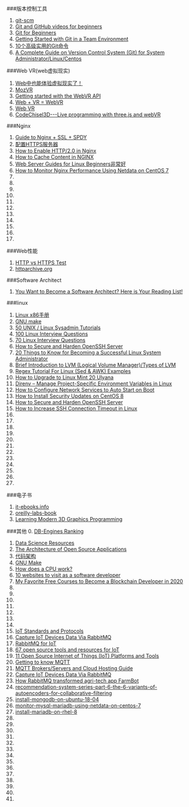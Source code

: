 ###版本控制工具
1. [git-scm](http://git-scm.com/ "")
1. [Git and GitHub videos for beginners](http://www.dataschool.io/git-and-github-videos-for-beginners/ "")
2. [Git for Beginners](http://www.sitepoint.com/git-for-beginners/ "")
3. [Getting Started with Git in a Team Environment](http://www.sitepoint.com/getting-started-git-team-environment/ "")
4. [10个高级实用的Git命令](http://www.open-open.com/news/view/1006096 "")
5. [A Complete Guide on Version Control System (Git) for System Administrator/Linux/Centos](https://www.technicalmint.com/devops/a-complete-guide-on-version-control-system-git-for-system-administrator-linux-centos/)

###Web VR(web虚拟现实)
1. [Web中也能体验虚拟现实了！](http://mozilla.com.cn/thread-320164-1-1.html "")
2. [MozVR](https://github.com/MozVR/ "")
1. [Getting started with the WebVR API](http://tyrovr.com/2014/06/29/three-vr-renderer-tutorial.html "")
1. [Web + VR = WebVR](http://webglvr.tumblr.com/ "")
2. [Web VR](http://www.meetup.com/Web-VR/ "")
3. [CodeChisel3D---Live programming with three.js and webVR](http://robert.kra.hn/projects/live-programming-with-three-and-webvr "")


###Nginx
1. [Guide to Nginx + SSL + SPDY](https://www.mare-system.de/guide-to-nginx-ssl-spdy-hsts/ "")
2. [配置HTTPS服务器](http://nginx.org/cn/docs/http/configuring_https_servers.html "")
3. [How to Enable HTTP/2.0 in Nginx](https://www.tecmint.com/enable-http-2-in-nginx/)
3. [How to Cache Content in NGINX](https://www.tecmint.com/cache-content-with-nginx/)
3. [Web Server Guides for Linux Beginners非常好](https://www.tecmint.com/linux-web-server-guides/)
3. [How to Monitor Nginx Performance Using Netdata on CentOS 7](https://www.tecmint.com/monitor-nginx-performance-using-netdata-on-centos-7/)
3. []()
3. []()
3. []()
3. []()
3. []()
3. []()
3. []()
3. []()
3. []()
3. []()
3. []()

###Web性能
1. [HTTP vs HTTPS Test](https://www.httpvshttps.com/"")
2. [httparchive.org](http://httparchive.org/index.php "")

###Software Architect
1. [You Want to Become a Software Architect? Here is Your Reading List!](http://java.dzone.com/articles/you-want-become-software "")

###linux
1. [Linux x86手册](https://www.gentoo.org/doc/zh_cn/handbook/handbook-x86.xml "")
1. [GNU make](https://www.gnu.org/software/make/manual/make.html "")
1. [50 UNIX / Linux Sysadmin Tutorials](http://www.thegeekstuff.com/2010/12/50-unix-linux-sysadmin-tutorials/ "")
3. [100 Linux Interview Questions](https://www.technicalmint.com/interview-questions/100-linux-interview-questions/)
3. [70 Linux Interview Questions](https://www.technicalmint.com/interview-questions/70-linux-interview-questions/)
3. [How to Secure and Harden OpenSSH Server](https://www.tecmint.com/secure-openssh-server/)
3. [20 Things to Know for Becoming a Successful Linux System Administrator](https://www.ubuntupit.com/things-to-know-for-becoming-a-successful-linux-system-administrator/)
3. [Brief Introduction to LVM (Logical Volume Manager)/Types of LVM](https://www.technicalmint.com/linux/lvm-logical-volume-manager/)
3. [Regex Tutorial For Linux (Sed & AWK) Examples](https://likegeeks.com/regex-tutorial-linux/)
3. [How to Upgrade to Linux Mint 20 Ulyana](https://www.tecmint.com/upgrade-to-linux-mint-20/)
3. [Direnv – Manage Project-Specific Environment Variables in Linux](https://www.tecmint.com/direnv-manage-environment-variables-in-linux/)
3. [How to Configure Network Services to Auto Start on Boot](https://www.tecmint.com/auto-start-services-on-linux-boot/)
3. [How to Install Security Updates on CentOS 8](https://www.tecmint.com/install-security-updates-on-centos-8/)
3. [How to Secure and Harden OpenSSH Server](https://www.tecmint.com/secure-openssh-server/)
3. [How to Increase SSH Connection Timeout in Linux](https://www.tecmint.com/increase-ssh-connection-timeout/)
3. []()
3. []()
3. []()
3. []()
3. []()
3. []()
3. []()
3. []()
3. []()
3. []()
3. []()
3. []()


###电子书
1. [it-ebooks.info](http://it-ebooks.info/ "")
2. [oreilly-labs-book](http://chimera.labs.oreilly.com/ "")
3. [Learning Modern 3D Graphics Programming](http://www.arcsynthesis.org/gltut/ "")

###其他
0. [DB-Engines Ranking](https://db-engines.com/en/ranking)
1. [Data Science Resources](http://www.datascienceweekly.org/data-science-resources "")
2. [The Architecture of Open Source Applications](http://www.aosabook.org/en/ "")
3. [代码架构](http://codingthearchitecture.com/ "")
4. [GNU Make](https://www.gnu.org/software/make/manual/make.html "")
3. [How does a CPU work?](https://milapneupane.com.np/2019/07/06/how-does-a-cpu-work/)
3. [10 websites to visit as a software developer](https://milapneupane.com.np/2019/11/04/10-websites-to-visit-as-a-software-developer/)
3. [My Favorite Free Courses to Become a Blockchain Developer in 2020](https://hackernoon.com/my-favorite-free-courses-to-become-a-blockchain-developer-in-2020-cvo3u0u)
3. []()
3. []()
3. []()
3. []()
3. []()
3. []()
3. []()
3. [IoT Standards and Protocols](https://www.postscapes.com/internet-of-things-protocols/)
3. [Capture IoT Devices Data Via RabbitMQ](https://dzone.com/articles/capture-iot-sensors-data-mqtt-protocol-rabbitmq-as)
3. [RabbitMQ for IoT](https://funprojects.blog/2018/12/07/rabbitmq-for-iot/)
3. [67 open source tools and resources for IoT](https://techbeacon.com/app-dev-testing/67-open-source-tools-resources-iot)
3. [11 Open Source Internet of Things (IoT) Platforms and Tools](https://geekflare.com/iot-platform-tools/)
3. [Getting to know MQTT](https://developer.ibm.com/articles/iot-mqtt-why-good-for-iot/)
3. [MQTT Brokers/Servers and Cloud Hosting Guide](http://www.steves-internet-guide.com/mqtt-hosting-brokers-and-servers/)
3. [Capture IoT Devices Data Via RabbitMQ](https://dzone.com/articles/capture-iot-sensors-data-mqtt-protocol-rabbitmq-as)
3. [How RabbitMQ transformed agri-tech app FarmBot](https://www.cloudamqp.com/blog/2020-02-29-user-story-how-rabbitmq-transformed-agri-tech-app-farmbot.html)
3. [recommendation-system-series-part-6-the-6-variants-of-autoencoders-for-collaborative-filtering](https://towardsdatascience.com/recommendation-system-series-part-6-the-6-variants-of-autoencoders-for-collaborative-filtering-bd7b9eae2ec7)
3. [install-mongodb-on-ubuntu-18-04](https://www.tecmint.com/install-mongodb-on-ubuntu-18-04/)
3. [monitor-mysql-mariadb-using-netdata-on-centos-7](https://www.tecmint.com/monitor-mysql-mariadb-using-netdata-on-centos-7/)
3. [install-mariadb-on-rhel-8](https://www.tecmint.com/install-mariadb-on-rhel-8/)
3. []()
3. []()
3. []()
3. []()
3. []()
3. []()
3. []()
3. []()
3. []()
3. []()
3. []()
3. []()
3. []()
3. []()
